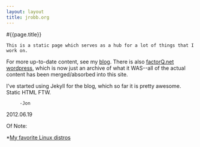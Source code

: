 ```yaml
---
layout: layout
title: jrobb.org
---
```


#{{page.title}}

	This is a static page which serves as a hub for a lot of things that I work on. 
For more up-to-date content, see my [blog](/blog.html). 
There is also [factorQ.net wordpress](http://factorq.wordpress.com), which is now just an archive of what it WAS--all of the actual content has been merged/absorbed into this site.

I've started using Jekyll for the blog, which so far it is pretty awesome.  Static HTML FTW.

		 -Jon  

2012.06.19

Of Note:

*[My favorite Linux distros](/linux.html)


